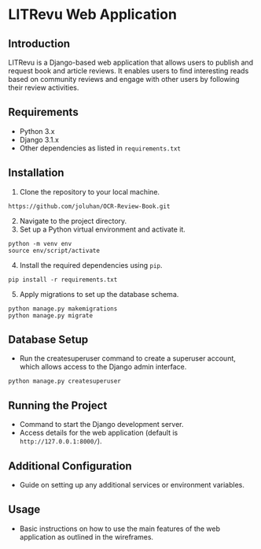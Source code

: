 # LITRevu Web Application

## Introduction
LITRevu is a Django-based web application that allows users to publish and request book and article reviews. It enables users to find interesting reads based on community reviews and engage with other users by following their review activities.

## Requirements
- Python 3.x
- Django 3.1.x
- Other dependencies as listed in `requirements.txt`

## Installation
1. Clone the repository to your local machine.
```
https://github.com/joluhan/OCR-Review-Book.git
```
2. Navigate to the project directory.
3. Set up a Python virtual environment and activate it.
```
python -m venv env
source env/script/activate
```
4. Install the required dependencies using `pip`.
```
pip install -r requirements.txt
```
5. Apply migrations to set up the database schema.
```
python manage.py makemigrations
python manage.py migrate
```


## Database Setup
- Run the createsuperuser command to create a superuser account, which allows access to the Django admin interface.
```
python manage.py createsuperuser
```

## Running the Project
- Command to start the Django development server.
- Access details for the web application (default is `http://127.0.0.1:8000/`).

## Additional Configuration
- Guide on setting up any additional services or environment variables.

## Usage
- Basic instructions on how to use the main features of the web application as outlined in the wireframes.
